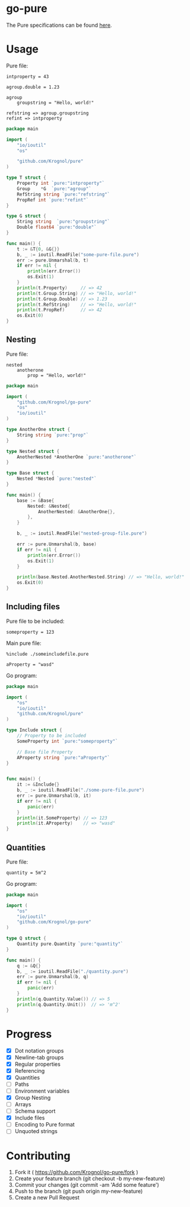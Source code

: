 # go-pure

The Pure specifications can be found [here](https://github.com/pureconfig/pureconfig).

# Usage
Pure file:
```
intproperty = 43

agroup.double = 1.23

agroup
    groupstring = "Hello, world!"

refstring => agroup.groupstring
refint => intproperty
```

```go
package main

import (
	"io/ioutil"
	"os"

	"github.com/Krognol/pure"
)

type T struct {
	Property int `pure:"intproperty"`
	Group    *G  `pure:"agroup"`
	RefString string `pure:"refstring"`
	PropRef int `pure:"refint"`
}

type G struct {
	String string  `pure:"groupstring"`
	Double float64 `pure:"double"`
}

func main() {
	t := &T{0, &G{}}
	b, _ := ioutil.ReadFile("some-pure-file.pure")
	err := pure.Unmarshal(b, t)
	if err != nil {
		println(err.Error())
		os.Exit(1)
	}
	println(t.Property)     // => 42
	println(t.Group.String) // => "Hello, world!"
	println(t.Group.Double) // => 1.23
	println(t.RefString)    // => "Hello, world!"
	println(t.PropRef)      // => 42
	os.Exit(0)
}
```
## Nesting

Pure file:
```
nested
	anotherone
		prop = "Hello, world!"
```

```go
package main

import (
	"github.com/Krognol/go-pure"
	"os"
	"io/ioutil"
)

type AnotherOne struct {
	String string `pure:"prop"`
}

type Nested struct {
	AnotherNested *AnotherOne `pure:"anotherone"`
}

type Base struct {
	Nested *Nested `pure:"nested"`
}

func main() {
	base := &Base{
		Nested: &Nested{
			AnotherNested: &AnotherOne{},
		},
	}

	b, _ := ioutil.ReadFile("nested-group-file.pure")

	err := pure.Unmarshal(b, base)
	if err != nil {
		println(err.Error())
		os.Exit(1)
	}

	println(base.Nested.AnotherNested.String) // => "Hello, world!"
	os.Exit(0)
}
```

## Including files

Pure file to be included:
```
someproperty = 123
```

Main pure file:
```
%include ./someincludefile.pure

aProperty = "wasd"
```

Go program:

```go
package main

import (
	"os"
	"io/ioutil"
	"github.com/Krognol/pure"
)

type Include struct {
	// Property to be included
	SomeProperty int `pure:"someproperty"`

	// Base file Property
	AProperty string `pure:"aProperty"`
}


func main() {
	it := &Include{}
	b, _ := ioutil.ReadFile("./some-pure-file.pure")
	err := pure.Unmarshal(b, it)
	if err != nil {
		panic(err)
	}
	println(it.SomeProperty) // => 123
	println(it.AProperty)    // => "wasd"
}
```

## Quantities

Pure file:
```
quantity = 5m^2
```

Go program:
```go
package main

import (
	"os"
	"io/ioutil"
	"github.com/Krognol/go-pure"
)

type Q struct {
	Quantity pure.Quantity `pure:"quantity"`
}

func main() {
	q := &Q{}
	b, _ := ioutil.ReadFile("./quantity.pure")
	err := pure.Unmarshal(b, q)
	if err != nil {
		panic(err)
	}
	println(q.Quantity.Value()) // => 5
	println(q.Quantity.Unit())  // => 'm^2'
}
```

# Progress
- [x] Dot notation groups
- [x] Newline-tab groups
- [x] Regular properties
- [x] Referencing
- [x] Quantities
- [ ] Paths
- [ ] Environment variables
- [x] Group Nesting
- [ ] Arrays
- [ ] Schema support
- [x] Include files
- [ ] Encoding to Pure format
- [ ] Unquoted strings

# Contributing
1. Fork it ( https://github.com/Krognol/go-pure/fork )
2. Create your feature branch (git checkout -b my-new-feature)
3. Commit your changes (git commit -am 'Add some feature')
4. Push to the branch (git push origin my-new-feature)
5. Create a new Pull Request
